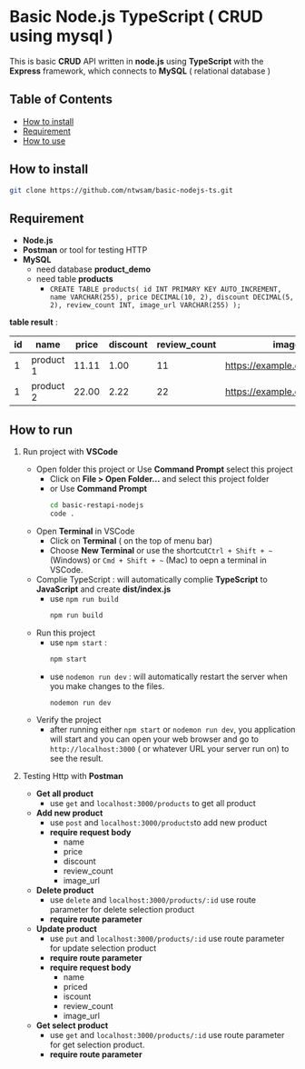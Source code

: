 


# Basic Node.js TypeScript ( CRUD using mysql )
This is basic **CRUD** API written in **node.js** using **TypeScript** with the **Express** framework, which connects to **MySQL** ( relational database )

## Table of Contents

 - [How to install](##How%20to%20install)
 - [Requirement](##Requirement)
 - [How to use](##How%20to%20use)

## How to install

``` bash
git clone https://github.com/ntwsam/basic-nodejs-ts.git
```

## Requirement

 - **Node.js**
 - **Postman** or tool for testing HTTP
 - **MySQL**
	 - need database **product_demo** 
	 - need table **products**
		 - `CREATE TABLE products(
    id INT PRIMARY KEY AUTO_INCREMENT,
    name VARCHAR(255),
    price DECIMAL(10, 2),
    discount DECIMAL(5, 2),
    review_count INT,
    image_url VARCHAR(255)
);
`
	
**table result** :
		 
|id|name|price|discount|review_count|image_url|
|--|------|------|-----------|-------------|-|
| 1 | product 1 | 11.11 | 1.00 | 11 | https://example.com/image5.jpg
| 1 | product 2 | 22.00 | 2.22 | 22 | https://example.com/image2.jpg

## How to run

1. Run project with **VSCode**

	 - Open folder this project or Use **Command Prompt** select this project
		 - Click on **File > Open Folder...**  and select this project folder
		 - or Use **Command Prompt**
			``` bash
			cd basic-restapi-nodejs 
			code .
			```
	 - Open **Terminal** in VSCode
		- Click on **Terminal** ( on the top of menu bar)
		- Choose **New Terminal** or use the shortcut`Ctrl + Shift + ~` (Windows) or `Cmd + Shift + ~` (Mac) to oepn a terminal in VSCode.
	-  Complie TypeScript : will automatically complie **TypeScript** to **JavaScript** and create **dist/index.js**
		- use `npm run build`
			``` bash
			npm run build
			```
	 - Run this project
		- use `npm start` :
			``` bash
			npm start
			```
		 - use `nodemon run dev` : will automatically restart the server when you make changes to the files.
			``` bash
			nodemon run dev
			```
	- Verify the project
		- after running either `npm start` or `nodemon run dev`, you application will start and you can open your web browser and go to `http://localhost:3000` ( or whatever URL your server run on) to see the result.

2. Testing Http with **Postman**
	- **Get all product**
		-  use `get` and `localhost:3000/products` to get all product
	- **Add new product**
		- use `post` and `localhost:3000/products`to add new product
		-  **require request body**
			- name
			- price
			- discount
			- review_count
			- image_url
	- **Delete product**
		- use `delete` and `localhost:3000/products/:id` use route parameter for delete selection product
		- **require route parameter**
	- **Update product**
		- use `put` and `localhost:3000/products/:id` use route parameter for update selection product
		- **require route parameter**
		- **require request body**
			- name
			- priced
			- iscount
			- review_count
			- image_url
	- **Get select product**
		-  use `get` and `localhost:3000/products/:id` use route parameter for get selection product.
		- **require route parameter**
